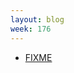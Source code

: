 ```yaml
---
layout: blog
week: 176
---
```


* [FIXME](https://github.com/sphinx-gallery/sphinx-gallery/pull/390#issuecomment-418199063)

